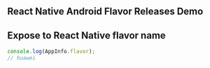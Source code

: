 ## React Native Android Flavor Releases Demo

## Expose to React Native flavor name

```javascript
console.log(AppInfo.flavor);
// huawei
```
